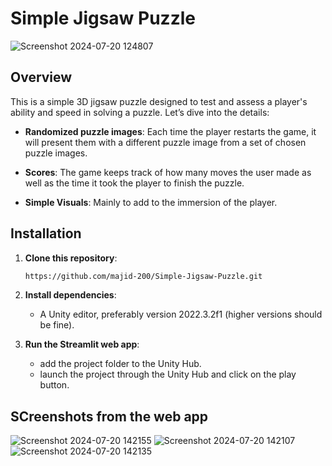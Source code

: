 # Simple Jigsaw Puzzle

![Screenshot 2024-07-20 124807](https://github.com/user-attachments/assets/13bdcddd-235f-4ea5-b113-d85172eea76e)

## Overview

This is a simple 3D jigsaw puzzle designed to test and assess a player's ability and speed in solving a puzzle. Let’s dive into the details:

- **Randomized puzzle images**: Each time the player restarts the game, it will present them with a different puzzle image from a set of chosen puzzle images.

- **Scores**: The game keeps track of how many moves the user made as well as the time it took the player to finish the puzzle.
  
- **Simple Visuals**: Mainly to add to the immersion of the player.

## Installation

1. **Clone this repository**:
   ```bash
   https://github.com/majid-200/Simple-Jigsaw-Puzzle.git
   
2. **Install dependencies**:
   - A Unity editor, preferably version 2022.3.2f1 (higher versions should be fine).
    
3. **Run the Streamlit web app**:
   - add the project folder to the Unity Hub.
   - launch the project through the Unity Hub and click on the play button.

## SCreenshots from the web app

![Screenshot 2024-07-20 142155](https://github.com/user-attachments/assets/00df4700-3cc0-4cfb-95f0-ff9b4d50e838)
![Screenshot 2024-07-20 142107](https://github.com/user-attachments/assets/ca879129-259c-479d-ab52-7d0c3ee1d060)
![Screenshot 2024-07-20 142135](https://github.com/user-attachments/assets/b90b3fee-cbdb-477e-8339-cbdbbe4457b1)

